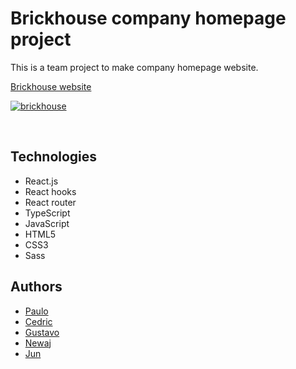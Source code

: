 # Brickhouse company homepage project
This is a team project to make company homepage website.  

[Brickhouse website](https://flamboyant-golick-8bc858.netlify.com/)

[![brickhouse](https://user-images.githubusercontent.com/43656115/70483555-ba89c480-1a9d-11ea-9b1f-dacb0fdd5e1b.png)](https://flamboyant-golick-8bc858.netlify.com/)

<br/>

## Technologies
- React.js
- React hooks
- React router
- TypeScript
- JavaScript
- HTML5
- CSS3
- Sass

## Authors
- [Paulo](https://github.com/PauloViga22)
- [Cedric](https://github.com/Cediba)
- [Gustavo](https://github.com/Guntzel00)
- [Newaj](https://github.com/NewajAhmed)
- [Jun](https://github.com/eastend-street)
